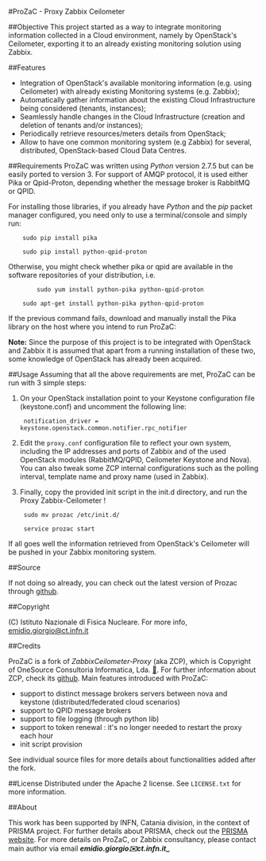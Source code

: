 #ProZaC - Proxy Zabbix Ceilometer


##Objective
This project started as a way to integrate monitoring information collected in a Cloud environment, namely by OpenStack's Ceilometer, exporting it to an already existing monitoring solution using Zabbix.

##Features

* Integration of OpenStack's available monitoring information (e.g. using Ceilometer) with already existing Monitoring systems (e.g. Zabbix);
* Automatically gather information about the existing Cloud Infrastructure being considered (tenants, instances);
* Seamlessly handle changes in the Cloud Infrastructure (creation and deletion of tenants and/or instances);
* Periodically retrieve resources/meters details from OpenStack;
* Allow to have one common monitoring system (e.g Zabbix) for several, distributed, OpenStack-based Cloud Data Centres.

##Requirements
ProZaC was written using _Python_ version 2.7.5 but can be easily ported to version 3. For support of AMQP protocol, it is used either Pika or Qpid-Proton, depending whether the message broker is RabbitMQ or QPID.

For installing those libraries, if you already have _Python_ and the _pip_ packet manager configured, you need only to use a terminal/console and simply run:

		sudo pip install pika 
		
		sudo pip install python-qpid-proton 

Otherwise, you might check whether pika or qpid are available in the software repositories of your distribution, i.e.

	        sudo yum install python-pika python-qpid-proton

		sudo apt-get install python-pika python-qpid-proton

If the previous command fails, download and manually install the Pika library on the host where you intend to run ProZaC:

**Note:** Since the purpose of this project is to be integrated with OpenStack and Zabbix it is assumed that apart from a running installation of these two, some knowledge of OpenStack has already been acquired.

##Usage
Assuming that all the above requirements are met, ProZaC can be run  with 3 simple steps:

1. On your OpenStack installation point to your Keystone configuration file (keystone.conf) and uncomment the following line:

		notification_driver = keystone.openstack.common.notifier.rpc_notifier

2. Edit the `proxy.conf` configuration file to reflect your own system, including the IP addresses and ports of Zabbix and of the used OpenStack modules (RabbitMQ/QPID, Ceilometer Keystone and Nova). You can also tweak some ZCP internal configurations such as the polling interval, template name and proxy name (used in Zabbix).

3. Finally, copy the provided init script in the init.d directory, and run the Proxy Zabbix-Ceilometer !
   	    
		sudo mv prozac /etc/init.d/

		service prozac start

If all goes well the information retrieved from OpenStack's Ceilometer will be pushed in your Zabbix monitoring system.

##Source

If not doing so already, you can check out the latest version of Prozac through [github](https://github.com/egiorgio/ProZaC).

##Copyright

(C) Istituto Nazionale di Fisica Nucleare. For more info, emidio.giorgio@ct.infn.it

##Credits

ProZaC is a fork of *ZabbixCeilometer-Proxy* (aka ZCP), which is Copyright of OneSource Consultoria Informatica, Lda. [🔗](http://www.onesource.pt). For further information about ZCP, check its [github](https://github.com/clmarques/ZabbixCeilometer-Proxy).
Main features introduced with ProZaC:

* support to distinct message brokers servers between nova and keystone (distributed/federated cloud scenarios)
* support to QPID message brokers  
* support to file logging (through python lib)
* support to token renewal : it's no longer needed to restart the proxy each hour
* init script provision
 
See individual source files for more details about functionalities added after the fork.

##License
Distributed under the Apache 2 license. See ``LICENSE.txt`` for more information.

##About

This work has been supported by INFN, Catania division, in the context of PRISMA project. For further details about PRISMA, check out the [PRISMA website](http://www.ponsmartcities-prisma.it/). 
For more details on ProZaC, or Zabbix consultancy, please contact main author via email **_emidio.giorgio✉️ct.infn.it__**   
